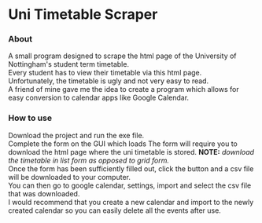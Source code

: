 # Uni Timetable Scraper
### About
A small program designed to scrape the html page of the University of Nottingham's student term timetable.<br>
Every student has to view their timetable via this html page.<br>
Unfortunately, the timetable is ugly and not very easy to read.<br>
A friend of mine gave me the idea to create a program which allows for easy conversion to calendar apps like Google Calendar.<br> 
### How to use
Download the project and run the exe file.<br>
Complete the form on the GUI which loads
The form will require you to download the html page where the uni timetable is stored. **NOTE:** *download the timetable in list form as opposed to grid form.* <br>
Once the form has been sufficiently filled out, click the button and a csv file will be downloaded to your computer.<br>
You can then go to google calendar, settings, import and select the csv file that was downloaded.<br>
I would recommend that you create a new calendar and import to the newly created calendar so you can easily delete all the events after use.
